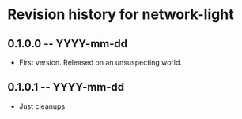 # Revision history for network-light

## 0.1.0.0 -- YYYY-mm-dd

* First version. Released on an unsuspecting world.

## 0.1.0.1 -- YYYY-mm-dd

* Just cleanups
